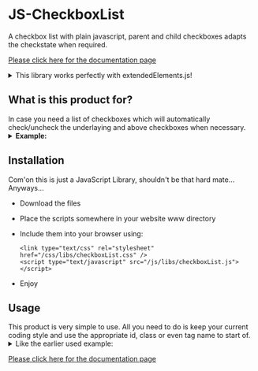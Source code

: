 <h1>JS-CheckboxList</h1>
A checkbox list with plain javascript, parent and child checkboxes adapts the checkstate when required.

<a href="https://speed-mikem.github.io/JS-CheckboxList/" target="_blank">Please click here for the documentation page</a>

<details>
  <summary>This library works perfectly with extendedElements.js!</summary>
  ExtendedElements JS is a javascript library also created by me which will create prototype methods and attributes which are usefull yet using plain old javascript.
  There is no parser around it like jQuery.
  The methods in it are cross-browser supported and will grow by the time, even user submitted can be added through out the time!
  
  * When the extendedElements library is used, this library will use it's `hasClass (String className)` method, if not it will use a similar method in this library.
</details>

<h2> What is this product for?</h2>
In case you need a list of checkboxes which will automatically check/uncheck the underlaying and above checkboxes when necessary.
<details>
  <summary><b>Example:</b></summary>

  I have a list of checkboxes like so:
  * Group 1
  * * Sub Group 1
  * * * Item 1
  * * * Item 2
  * * Sub Group 2
  * * * Item 3
  * Group 2
  * * Item 4
  * Item 5

  The following will be selected when...

  ... I select Item 1:
  * Group 1
  * * Sub Group 1
  * * * Item 1

  ... I select Sub Group 1:
  * Group 1
  * * Sub Group 1
  * * * Item 1
  * * * Item 2

  ... I select Sub Group 2:
  * Group 1
  * * Sub Group 2
  * * * Item 3

  ... I select Group 1:
  * Group 1
  * * Sub Group 1
  * * * Item 1
  * * * Item 2
  * * Sub Group 2
  * * * Item 3

  ... I select item 5:
  * Item 5
</details>

<h2>Installation</h2>
Com'on this is just a JavaScript Library, shouldn't be that hard mate... Anyways...

* Download the files
* Place the scripts somewhere in your website www directory
* Include them into your browser using:

  ```
  <link type="text/css" rel="stylesheet" href="/css/libs/checkboxList.css" />
  <script type="text/javascript" src="/js/libs/checkboxList.js"></script>
  ```
  
* Enjoy

<h2>Usage</h2>
This product is very simple to use. All you need to do is keep your current coding style and use the appropriate id, class or even tag name to start of.

<details>
  <summary>Like the earlier used example:</summary>
  
  ```
  <checkbox-list>
    <ul>
      <li>
        <input type="checkbox" id="group1"/>
        <label for="group1">Group 1</label>
        <ul>
          <li>
            <input type="checkbox" id="sub-group1"/>
            <label for="sub-group1">Sub Group 1</label>
            <ul>
              <li>
                <input type="checkbox" id="item1"/>
                <label for="item1">Item 1</label>
              </li>
              <li>
                <input type="checkbox" id="item2"/>
                <label for="item2">Item 2</label>
              </li>
            </ul>
          </li>
          <li>
            <input type="checkbox" id="sub-group2"/>
            <label for="sub-group2">Sub Group 2</label>
            <ul>
              <li>
                <input type="checkbox" id="item3"/>
                <label for="item3">Item 3</label>
              </li>
            </ul>
          </li>
        </ul>
      </li>
      <li>
        <input type="checkbox" id="group2"/>
        <label for="group2">Group 2</label>
        <ul>
          <li>
            <input type="checkbox" id="item4"/>
            <label for="item4">Item 4</label>
          </li>
        </ul>
      </li>
      <li>
        <input type="checkbox" id="item5"/>
        <label for="item5">Item 5</label>
      </li>
    </ul>
  </checkbox-list>
  ```
  <a href="https://jsfiddle.net/maujohtb/" target="_blank" >See this library with the above examples in action with JSFiddle</a>
  
  <a href="https://speed-mikem.github.io/JS-CheckboxList/example" target="_blank" >See this library with the above examples in action with GitHub Pages</a>
  
  as said before `<checkbox-list>` may also be `<div id="checkboxList">` OR `<div class="checkboxList">`
</details>


<a href="https://speed-mikem.github.io/JS-CheckboxList/index" target="_blank">Please click here for the documentation page</a>
